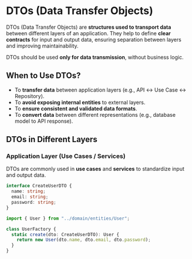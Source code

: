 # DTOs (Data Transfer Objects)

DTOs (Data Transfer Objects) are **structures used to transport data** between different layers of an application. They help to define **clear contracts** for input and output data, ensuring separation between layers and improving maintainability.

DTOs should be used **only for data transmission**, without business logic.

## When to Use DTOs?

- To **transfer data** between application layers (e.g., API ↔ Use Case ↔ Repository).
- To **avoid exposing internal entities** to external layers.
- To **ensure consistent and validated data formats**.
- To **convert data** between different representations (e.g., database model to API response).

## DTOs in Different Layers

### Application Layer (Use Cases / Services)

DTOs are commonly used in **use cases** and **services** to standardize input and output data.

```ts
interface CreateUserDTO {
  name: string;
  email: string;
  password: string;
}
```

```ts
import { User } from "../domain/entities/User";

class UserFactory {
  static create(dto: CreateUserDTO): User {
    return new User(dto.name, dto.email, dto.password);
  }
}
```
